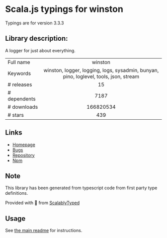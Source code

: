 
# Scala.js typings for winston

Typings are for version 3.3.3

## Library description:
A logger for just about everything.

|                    |                 |
| ------------------ | :-------------: |
| Full name          | winston |
| Keywords           | winston, logger, logging, logs, sysadmin, bunyan, pino, loglevel, tools, json, stream |
| # releases         | 15 |
| # dependents       | 7187 |
| # downloads        | 166820534 |
| # stars            | 439 |

## Links
- [Homepage](https://github.com/winstonjs/winston#readme)
- [Bugs](https://github.com/winstonjs/winston/issues)
- [Repository](https://github.com/winstonjs/winston)
- [Npm](https://www.npmjs.com/package/winston)
    


## Note
This library has been generated from typescript code from first party type definitions.

Provided with :purple_heart: from [ScalablyTyped](https://github.com/oyvindberg/ScalablyTyped)

## Usage
See [the main readme](../../readme.md) for instructions.


